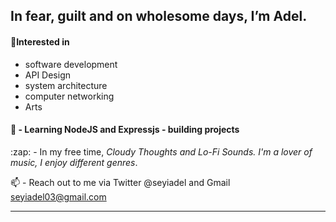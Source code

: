 <h2>In fear, guilt and on wholesome days, I’m Adel.</h2>
<h4>👀Interested in</h4>
	<ul>
	<li>software development</li>
	<li>API Design</li>
	<li>system architecture</li>
	<li>computer networking</li>
	<li>Arts </li></li>
	</ul>
<h4>🌱 - Learning NodeJS and Expressjs - building projects</h4>
:zap: - In my free time, <i>Cloudy Thoughts and Lo-Fi Sounds. I'm a lover of music, I enjoy different genres</i>.

📫 - Reach out to me via Twitter @seyiadel and Gmail seyiadel03@gmail.com
<hr>

<!---
seyiadel/seyiadel is a ✨ special ✨ repository because its `README.md` (this file) appears on your GitHub profile.
You can click the Preview link to take a look at your changes.
--->

